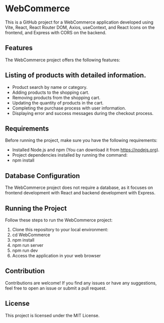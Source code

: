 # WebCommerce

This is a GitHub project for a WebCommerce application developed using Vite, React, React Router DOM, Axios, useContext, and React Icons on the frontend, and Express with CORS on the backend.

## Features

The WebCommerce project offers the following features:

## Listing of products with detailed information.
* Product search by name or category.
* Adding products to the shopping cart.
* Removing products from the shopping cart.
* Updating the quantity of products in the cart.
* Completing the purchase process with user information.
* Displaying error and success messages during the checkout process.

## Requirements
Before running the project, make sure you have the following requirements:

* Installed Node.js and npm (You can download it from https://nodejs.org).
* Project dependencies installed by running the command:
* npm install

## Database Configuration
The WebCommerce project does not require a database, as it focuses on frontend development with React and backend development with Express.

## Running the Project
Follow these steps to run the WebCommerce project:

1. Clone this repository to your local environment:
2. cd WebCommerce
3. npm install
4. npm run server
5. npm run dev
6. Access the application in your web browser

## Contribution
Contributions are welcome! If you find any issues or have any suggestions, feel free to open an issue or submit a pull request.

## License
This project is licensed under the MIT License.
